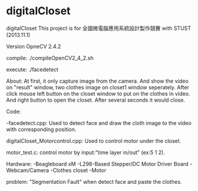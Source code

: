digitalCloset
=============
digitalCloset This project is for 全國微電腦應用系統設計製作競賽 with STUST (2013.11.1)

Version OpneCV 2.4.2

compile: ./compileOpenCV2_4_2.sh

execute: ./facedetect

About: At first, it only capture image from the camera. 
       And show the video on "result" window, two clothes image on closet1 window seperately. 
       After click mouse left button on the closet window to put on the clothes in video. 
       And right button to open the closet. After several seconds it would close.

Code:

  -facedetect.cpp: Used to detect face and draw the cloth image to the video with corresponding position.

digitalCloset_Motorcontrol.cpp: Used to control motor under the closet.

motor_test.c: control motor by input:"time layer in/out" (ex:5 1 2).

Hardware: -Beagleboard xM 
          -L298-Based Stepper/DC Motor Driver Board 
          -Webcam/Camera 
          -Clothes closet 
          -Motor

problem: "Segmentation Fault" when detect face and paste the clothes.

